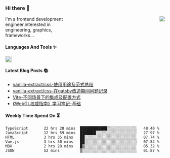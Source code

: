 <!--
**zhaohuanyuu/zhaohuanyuu** is a ✨ _special_ ✨ repository because its `README.md` (this file) appears on your GitHub profile.
-->

### Hi there 👋

<picture>
  <source media="(prefers-color-scheme: dark)" srcset="https://github-readme-stats.vercel.app/api?username=zhaohuanyuu&count_private=true&show_icons=true&theme=city_lights&hide_title=true">
  <img align="right" src="https://github-readme-stats.vercel.app/api?username=zhaohuanyuu&count_private=true&show_icons=true&hide_title=true">
</picture>

<p align="left" style="width:40%">I'm a frontend development engineer.interested in engineering, graphics, frameworks...</p>

#### Languages And Tools ✨

<img align="left" height="20" src="https://skillicons.dev/icons?i=js,ts,nodejs,react,vue,gatsby,materialui,graphql,nestjs,electron,flutter" />

</br>

#### Latest Blog Posts 📚
<!-- BLOG-POST-LIST:START -->
- [vanilla-extract/css-使用用途及范式总结](https://zhy.gatsbyjs.io/blog/vanilla-usage)
- [vanilla-extract/css-在gatsby改造期间问题记录](https://zhy.gatsbyjs.io/blog/vanilla-order-conflict)
- [Vite-不同场景下的集成及配置方式](https://zhy.gatsbyjs.io/blog/vite-integrations)
- [《WebGL权威指南》学习笔记-基础](https://zhy.gatsbyjs.io/blog/webgl-basic)
<!-- BLOG-POST-LIST:END -->

#### Weekly Time Spend On ⏳
<!--START_SECTION:waka-->

```text
TypeScript       22 hrs 28 mins  ████████████░░░░░░░░░░░░░   48.40 %
JavaScript       12 hrs 59 mins  ███████░░░░░░░░░░░░░░░░░░   27.97 %
HTML             3 hrs 35 mins   ██░░░░░░░░░░░░░░░░░░░░░░░   07.74 %
Vue.js           3 hrs 30 mins   ██░░░░░░░░░░░░░░░░░░░░░░░   07.54 %
MDX              2 hrs 28 mins   █▒░░░░░░░░░░░░░░░░░░░░░░░   05.32 %
JSON             52 mins         ▒░░░░░░░░░░░░░░░░░░░░░░░░   01.87 %
```

<!--END_SECTION:waka-->
